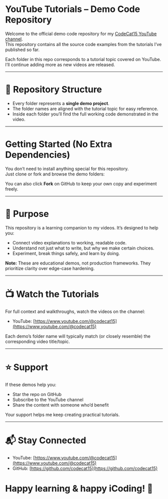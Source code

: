 # YouTube Tutorials – Demo Code Repository

Welcome to the official demo code repository for my [CodeCat15 YouTube channel](https://www.youtube.com/@codecat15).  
This repository contains all the source code examples from the tutorials I’ve published so far.

Each folder in this repo corresponds to a tutorial topic covered on YouTube. I’ll continue adding more as new videos are released.

---

# 📌 Repository Structure

- Every folder represents a **single demo project**.
- The folder names are aligned with the tutorial topic for easy reference.
- Inside each folder you’ll find the full working code demonstrated in the video.

---

# Getting Started (No Extra Dependencies)

You don’t need to install anything special for this repository.  
Just clone or fork and browse the demo folders:

You can also click **Fork** on GitHub to keep your own copy and experiment freely.

---

# 🎯 Purpose

This repository is a learning companion to my videos. It’s designed to help you:

- Connect video explanations to working, readable code.
- Understand not just what to write, but why we make certain choices.
- Experiment, break things safely, and learn by doing.

**Note:** These are educational demos, not production frameworks. They prioritize clarity over edge-case hardening.

---

# 📺 Watch the Tutorials

For full context and walkthroughs, watch the videos on the channel:

- YouTube: [https://www.youtube.com/@codecat15](https://www.youtube.com/@codecat15)

Each demo’s folder name will typically match (or closely resemble) the corresponding video title/topic.

---

# ⭐ Support

If these demos help you:

- Star the repo on GitHub
- Subscribe to the YouTube channel
- Share the content with someone who’d benefit

Your support helps me keep creating practical tutorials.

---

# 📬 Stay Connected

- YouTube: [https://www.youtube.com/@codecat15](https://www.youtube.com/@codecat15)
- GitHub: [https://github.com/codecat15](https://github.com/codecat15)

# Happy learning & happy iCoding! 🚀

